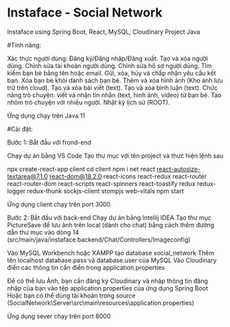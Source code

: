 # Instaface - Social Network
Instaface using Spring Boot, React, MySQL, Cloudinary
Project Java

#Tính năng:

Xác thực người dùng: Đăng ký/Đăng nhập/Đăng xuất.
Tạo và xóa người dùng.
Chỉnh sửa tài khoản người dùng.
Chỉnh sửa hồ sơ người dùng.
Tìm kiếm bạn bè bằng tên hoặc email.
Gửi, xóa, hủy và chấp nhận yêu cầu kết bạn.
Xóa bạn bè khỏi danh sách bạn bè.
Thêm và xóa hình ảnh (Kho ảnh lưu trữ trên cloud).
Tạo và xóa bài viết (text).
Tạo và xóa bình luận (text).
Chức năng trò chuyện: viết và nhận tin nhắn (text, hình ảnh, video) từ bạn bè.
Tạo nhóm trò chuyện với nhiều người.
Nhật ký lịch sử (ROOT).


Ứng dụng chạy trên Java 11

#Cài đặt:

Bước 1: Bắt đầu với frond-end

Chạy dự án bằng VS Code
Tạo thư mục với tên project và thực hiện lệnh sau

npx create-react-app client
cd client
npm i net react react-autosize-textarea@7.1.0 react-dom@18.2.0 react-icons react-redux react-router react-router-dom 
react-scripts react-spinners react-toastify redux redux-logger redux-thunk sockjs-client stompjs web-vitals
npm start

Ứng dụng client chạy trên port 3000

Bước 2: Bắt đầu với back-end
Chạy dự án bằng Intellij IDEA
Tạo thư mục PictureSave để lưu ảnh trên local (dành cho chat) bằng cách thêm đường dẫn thư mục vào dòng 14
(src/main/java/instaface.backend/Chat/Controllers/Imageconfig)

Vào MySQL Workbench hoặc XAMPP tạo database social_network
Thêm tên localhost database.pass và database.user của MySQL
Vào Cloudinary điền các thông tin cần điển trong application.properties

Để có thể lưu Ảnh, bạn cần đăng ký Cloudinary và nhập thông tin đăng nhập của bạn vào tệp application.properties của ứng dụng Spring Boot 
Hoặc bạn có thể dùng tài khoản trong source
(SocialNetwork\Server\src\main\resources\application.properties)

Ứng dụng sever chạy trên port 8000




